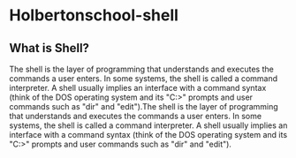 # Holbertonschool-shell
## What is Shell?

The shell is the layer of programming that understands and executes the commands a user enters.
In some systems, the shell is called a command interpreter. A shell usually implies an interface with a command syntax (think of the DOS operating system and its "C:>" prompts and user commands such as "dir" and "edit").The shell is the layer of programming that understands and executes the commands a user enters. In some systems, the shell is called a command interpreter. A shell usually implies an interface with a command syntax (think of the DOS operating system and its "C:>" prompts and user commands such as "dir" and "edit").
